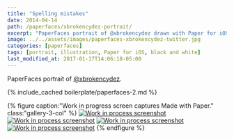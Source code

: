 ```yaml
---
title: "Spelling mistakes"
date: 2014-04-14
path: /paperfaces/xbrokencydez-portrait/
excerpt: "PaperFaces portrait of @xbrokencydez drawn with Paper for iOS on an iPad."
image: ../../assets/images/paperfaces-xbrokencydez-twitter.jpg
categories: [paperfaces]
tags: [portrait, illustration, Paper for iOS, black and white]
last_modified_at: 2017-01-17T14:06:18-05:00
---
```


PaperFaces portrait of [@xbrokencydez](https://twitter.com/xbrokencydez).

{% include_cached boilerplate/paperfaces-2.md %}

{% figure caption:"Work in progress screen captures Made with Paper." class:"gallery-3-col" %}
[![Work in process screenshot](../../assets/images/paperfaces-xbrokencydez-process-1-600.jpg)](../../assets/images/paperfaces-xbrokencydez-process-1-lg.jpg)
[![Work in process screenshot](../../assets/images/paperfaces-xbrokencydez-process-2-600.jpg)](../../assets/images/paperfaces-xbrokencydez-process-2-lg.jpg)
[![Work in process screenshot](../../assets/images/paperfaces-xbrokencydez-process-3-600.jpg)](../../assets/images/paperfaces-xbrokencydez-process-3-lg.jpg)
[![Work in process screenshot](../../assets/images/paperfaces-xbrokencydez-process-4-600.jpg)](../../assets/images/paperfaces-xbrokencydez-process-4-lg.jpg)
{% endfigure %}
